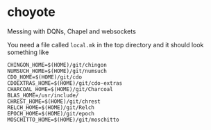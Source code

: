 # choyote
Messing with DQNs, Chapel and websockets

You need a file called `local.mk` in the top directory and it should look
something like

```
CHINGON_HOME=$(HOME)/git/chingon
NUMSUCH_HOME=$(HOME)/git/numsuch
CDO_HOME=$(HOME)/git/cdo
CDOEXTRAS_HOME=$(HOME)/git/cdo-extras
CHARCOAL_HOME=$(HOME)/git/Charcoal
BLAS_HOME=/usr/include/
CHREST_HOME=$(HOME)/git/chrest
RELCH_HOME=$(HOME)/git/Relch
EPOCH_HOME=$(HOME)/git/epoch
MOSCHITTO_HOME=$(HOME)/git/moschitto
```
